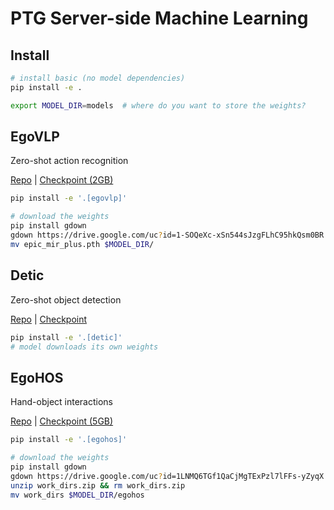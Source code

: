 # PTG Server-side Machine Learning

## Install

```bash
# install basic (no model dependencies)
pip install -e .

export MODEL_DIR=models  # where do you want to store the weights?
```

## EgoVLP

Zero-shot action recognition

[Repo](https://github.com/showlab/EgoVLP) | 
[Checkpoint (2GB)](https://drive.google.com/file/d/1-SOQeXc-xSn544sJzgFLhC95hkQsm0BR)

```bash
pip install -e '.[egovlp]'

# download the weights
pip install gdown
gdown https://drive.google.com/uc?id=1-SOQeXc-xSn544sJzgFLhC95hkQsm0BR
mv epic_mir_plus.pth $MODEL_DIR/
```


## Detic

Zero-shot object detection

[Repo](https://github.com/facebookresearch/Detic) | 
[Checkpoint](https://dl.fbaipublicfiles.com/detic/Detic_LCOCOI21k_CLIP_SwinB_896b32_4x_ft4x_max-size.pth)

```bash
pip install -e '.[detic]'
# model downloads its own weights
```

## EgoHOS

Hand-object interactions

[Repo](https://github.com/owenzlz/EgoHOS) | 
[Checkpoint (5GB)](https://drive.google.com/uc?id=1LNMQ6TGf1QaCjMgTExPzl7lFFs-yZyqX)

```bash
pip install -e '.[egohos]'

# download the weights
pip install gdown
gdown https://drive.google.com/uc?id=1LNMQ6TGf1QaCjMgTExPzl7lFFs-yZyqX
unzip work_dirs.zip && rm work_dirs.zip
mv work_dirs $MODEL_DIR/egohos
```